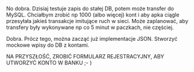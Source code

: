 No dobra. Dzisiaj testuje zapis do stałej DB, potem może transfer do MySQL.
Chciałbym zrobić np 1000 (albo więcej) kont i aby apka ciągle przesyłała jakieś transakcje imitujące ruch w sieci.
Może zaplanować, aby transfery były wykonywane np co 5 minut w paczkach, nie częściej.

Dobra. Prócz tego, można zacząć już implementacje JSON.
Stworzyć mockowe wpisy do DB z kontami.

NA PRZYSZŁOŚĆ, ZROBIĆ FORMULARZ REJESTRACYJNY, ABY UTWORZYĆ KONTO W BANKU ;- )